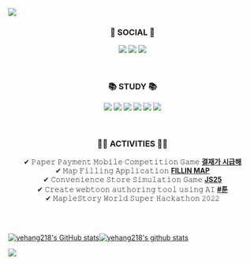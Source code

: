 <!--
**yehang218/yehang218** is a ✨ _special_ ✨ repository because its `README.md` (this file) appears on your GitHub profile.

Here are some ideas to get you started:

- 🔭 I’m currently working on ...
- 🌱 I’m currently learning ...
- 👯 I’m looking to collaborate on ...
- 🤔 I’m looking for help with ...
- 💬 Ask me about ...
- 📫 How to reach me: ...
- 😄 Pronouns: ...
- ⚡ Fun fact: ...
-->
<img src="https://capsule-render.vercel.app/api?type=Soft&color=gradient&customColorList=23&height=150&section=header&text=SeokHee's%20GitHub&fontSize=70" />

<h3 align="center"><b>📌 SOCIAL 📌</b></h3>
<p align="center">
  <a href="https://github.com/yehang218"><img src="https://hits.seeyoufarm.com/api/count/incr/badge.svg?url=https%3A%2F%2Fgithub.com%2Fyehang218%2Fhit-counter&count_bg=%23000000&title_bg=%23000000&icon=github.svg&icon_color=%23FFFFFF&title=GitHub&edge_flat=false"/></a>
  <a href="https://woonyang-story.tistory.com/"><img src="https://hits.seeyoufarm.com/api/count/incr/badge.svg?url=https%3A%2F%2Fwoonyang-story.tistory.com&count_bg=%23555555&title_bg=%23555555&icon=tumblr.svg&icon_color=%23FFFFFF&title=Tistory&edge_flat=false"/></a>
 <a href="https://solved.ac/hyun_w9"><img src="http://mazassumnida.wtf/api/mini/generate_badge?boj=hyun_w9"/></a>
 </p>

<br>
<h3 align="center"><b>📚 STUDY 📚</b></h3>
<p align="center">
  <img src="https://img.shields.io/badge/C++-00599C?style=flat-square&logo=C%2B%2B&logoColor=white"/>
  <img src="https://img.shields.io/badge/C-A8B9CC?style=flat-square&logo=C&logoColor=white"/>
  <img src="https://img.shields.io/badge/python-3776AB?style=flat-square&logo=Python&logoColor=white"/>
  <img src="https://img.shields.io/badge/Unreal-0E1128?style=flat-square&logo=Unreal Engine&logoColor=white"/>
  <img src="https://img.shields.io/badge/Unity-0E1128?style=flat-square&logo=Unity&logoColor=white"/>
  <img src="https://img.shields.io/badge/VSCode-007ACC?style=flat-square&logo=Visual Studio Code&logoColor=white"/>
</p>

<br>
<h3 align="center"><b>👨‍💻 ACTIVITIES 👨‍💻</b></h3>
<p align="center">
✔ 𝙿𝚊𝚙𝚎𝚛 𝙿𝚊𝚢𝚖𝚎𝚗𝚝 𝙼𝚘𝚋𝚒𝚕𝚎 𝙲𝚘𝚖𝚙𝚎𝚝𝚒𝚝𝚒𝚘𝚗 𝙶𝚊𝚖𝚎 <a href="https://github.com/TeamOddStampTeam/Payment_Is_Urgent"><b> 결재가 시급해</b><a><br>
✔ 𝙼𝚊𝚙 𝙵𝚒𝚕𝚕𝚒𝚗𝚐 𝙰𝚙𝚙𝚕𝚒𝚌𝚊𝚝𝚒𝚘𝚗 <a href="https://github.com/HSUITContestTeam/fillin-map"><b> FILLIN MAP</b><a><br>
✔ 𝙲𝚘𝚗𝚟𝚎𝚗𝚒𝚎𝚗𝚌𝚎 𝚂𝚝𝚘𝚛𝚎 𝚂𝚒𝚖𝚞𝚕𝚊𝚝𝚒𝚘𝚗 𝙶𝚊𝚖𝚎 <a href="https://github.com/TeamOddCS/JS25"><b> JS25</b></a><br>
✔ 𝙲𝚛𝚎𝚊𝚝𝚎 𝚠𝚎𝚋𝚝𝚘𝚘𝚗 𝚊𝚞𝚝𝚑𝚘𝚛𝚒𝚗𝚐 𝚝𝚘𝚘𝚕 𝚞𝚜𝚒𝚗𝚐 𝙰𝙸 <a href ="https://github.com/IbwaProject/IbwaProject"><b> #툰</b></a><br>
✔ 𝙼𝚊𝚙𝚕𝚎𝚂𝚝𝚘𝚛𝚢 𝚆𝚘𝚛𝚕𝚍 𝚂𝚞𝚙𝚎𝚛 𝙷𝚊𝚌𝚔𝚊𝚝𝚑𝚘𝚗 𝟸𝟶𝟸𝟸<br>
</p>

<br>

<br>
<p align="center">

[![yehang218's GitHub stats](https://github-readme-stats.vercel.app/api?username=yehang218&hide_border=true&hide=stars&show_icons=true&icon_color=b7d364&text_color=5A7A46&title_color=1C2B1F&count_private=true)](https://github.com/anuraghazra/github-readme-stats)[![yehang218's github stats](https://github-readme-stats.vercel.app/api/top-langs/?username=yehang218&title_color=1C2B1F&show_icons=true&hide_border=true&layout=compact)](https://github.com/yehang218)

</p>

<img src="https://capsule-render.vercel.app/api?type=waving&color=gradient&customColorList=23&height=150&section=footer"/>
